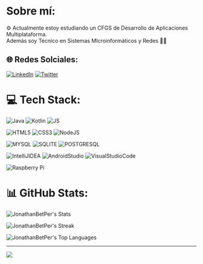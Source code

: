 # Sobre mí:
⚙ Actualmente estoy estudiando un CFGS de Desarrollo de Aplicaciones Multiplataforma. <br>
Además soy Técnico en Sistemas MIcroinformáticos y Redes 👨‍💻


## 🌐 Redes Solciales:
[![LinkedIn](https://img.shields.io/badge/LinkedIn-%230077B5.svg?logo=linkedin&logoColor=white)](https://linkedin.com/in/jonathan-betancor-perdomo) [![Twitter](https://img.shields.io/badge/Twitter-%231DA1F2.svg?logo=Twitter&logoColor=white)](https://twitter.com/Yoni13JA) 

# 💻 Tech Stack:
![Java](https://img.shields.io/badge/Java-ED8B00?style=for-the-badge&logo=openjdk&logoColor=white) ![Kotlin](https://img.shields.io/badge/Kotlin-0095D5?&style=for-the-badge&logo=kotlin&logoColor=white) ![JS](https://img.shields.io/badge/JavaScript-323330?style=for-the-badge&logo=javascript&logoColor=F7DF1E) 

 ![HTML5](https://img.shields.io/badge/html5-%23E34F26.svg?style=for-the-badge&logo=html5&logoColor=white) ![CSS3](https://img.shields.io/badge/css3-%231572B6.svg?style=for-the-badge&logo=css3&logoColor=white) 
![NodeJS](https://img.shields.io/badge/node.js-6DA55F?style=for-the-badge&logo=node.js&logoColor=white)

![MYSQL](https://img.shields.io/badge/MySQL-005C84?style=for-the-badge&logo=mysql&logoColor=white) ![SQLITE](https://img.shields.io/badge/Sqlite-003B57?style=for-the-badge&logo=sqlite&logoColor=white) ![POSTGRESQL](https://img.shields.io/badge/PostgreSQL-316192?style=for-the-badge&logo=postgresql&logoColor=white) 

![IntelliJIDEA](https://img.shields.io/badge/IntelliJ_IDEA-000000.svg?style=for-the-badge&logo=intellij-idea&logoColor=white) ![AndroidStudio](https://img.shields.io/badge/Android_Studio-3DDC84?style=for-the-badge&logo=android-studio&logoColor=white) ![VisualStudioCode](https://img.shields.io/badge/VSCode-0078D4?style=for-the-badge&logo=visual%20studio%20code&logoColor=white) 

![Raspberry Pi](https://img.shields.io/badge/-RaspberryPi-C51A4A?style=for-the-badge&logo=Raspberry-Pi) 



# 📊 GitHub Stats:
![JonathanBetPer's Stats](https://github-readme-stats.vercel.app/api?username=JonathanBetPer&theme=highcontrast&show_icons=true&hide_border=false&count_private=true)

![JonathanBetPer's Streak](https://github-readme-streak-stats.herokuapp.com/?user=JonathanBetPer&theme=highcontrast&hide_border=false)

![JonathanBetPer's Top Languages](https://github-readme-stats.vercel.app/api/top-langs/?username=JonathanBetPer&theme=highcontrast&show_icons=true&hide_border=false&layout=compact)

---
[![](https://visitcount.itsvg.in/api?id=JonathanBetPer&icon=2&color=0)](https://visitcount.itsvg.in)

<!-- ReadMe creado con GPRM ( https://gprm.itsvg.in ) -->
